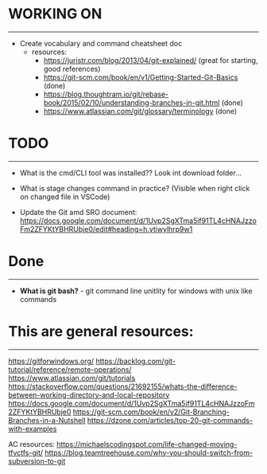 
# WORKING ON
---------------------------------------------------------
- Create vocabulary and command cheatsheet doc
    - resources:
        - https://juristr.com/blog/2013/04/git-explained/ (great for starting, good references)
        - https://git-scm.com/book/en/v1/Getting-Started-Git-Basics (done)
        - https://blog.thoughtram.io/git/rebase-book/2015/02/10/understanding-branches-in-git.html (done)
        - https://www.atlassian.com/git/glossary/terminology (done)


# TODO
---------------------------------------------------------
- What is the cmd/CLI tool was installed?? Look int download folder...

- What is stage changes command in practice? (Visible when right click on changed file in VSCode)
- Update the Git amd SRO document: <https://docs.google.com/document/d/1Uvp2SgXTma5if91TL4cHNAJzzoFm2ZFYKtYBHRUbje0/edit#heading=h.ytiwylhrp9w1>

# Done
----------------------------------------------------------
- **What is git bash?** - git command line unitlity for windows with unix like commands




# This are general resources:
------------------------------------------
https://gitforwindows.org/
https://backlog.com/git-tutorial/reference/remote-operations/
https://www.atlassian.com/git/tutorials
https://stackoverflow.com/questions/21692155/whats-the-difference-between-working-directory-and-local-repository
https://docs.google.com/document/d/1Uvp2SgXTma5if91TL4cHNAJzzoFm2ZFYKtYBHRUbje0
https://git-scm.com/book/en/v2/Git-Branching-Branches-in-a-Nutshell
https://dzone.com/articles/top-20-git-commands-with-examples

AC resources:
https://michaelscodingspot.com/life-changed-moving-tfvctfs-git/
https://blog.teamtreehouse.com/why-you-should-switch-from-subversion-to-git


